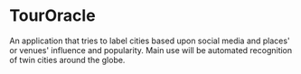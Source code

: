 # TourOracle
An application that tries to label cities based upon social media and places' or venues' influence and popularity. Main use will be automated recognition of twin cities around the globe.
